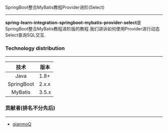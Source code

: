 SpringBoot整合MyBatis教程Provider进阶(Select)

---

**spring-learn-integration-springboot-mybatis-provider-select**是SpringBoot整合MyBatis教程进阶版的教程.我们讲诉如何使用Provider进行动态Select查询SQL交互.

### Technology distribution

---

|技术|版本|
|:---:|---|
|Java|1.8+|
|SpringBoot|2.x.x|
|MyBatis|3.5.x|

### 贡献者(排名不分先后)

---

- [qianmoQ](https://github.com/qianmoQ)
